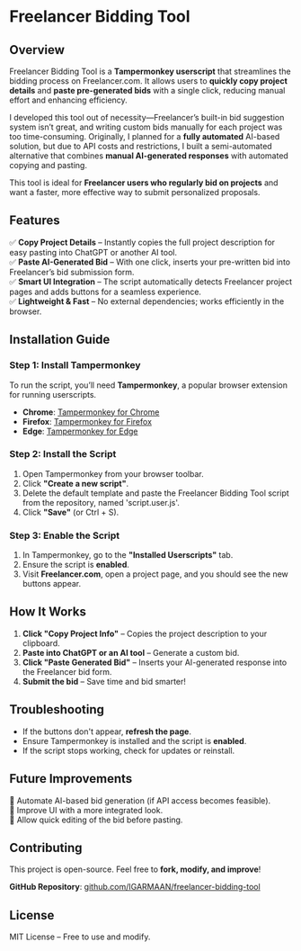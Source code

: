 # Freelancer Bidding Tool

## Overview
Freelancer Bidding Tool is a **Tampermonkey userscript** that streamlines the bidding process on Freelancer.com. It allows users to **quickly copy project details** and **paste pre-generated bids** with a single click, reducing manual effort and enhancing efficiency.

I developed this tool out of necessity—Freelancer’s built-in bid suggestion system isn’t great, and writing custom bids manually for each project was too time-consuming. Originally, I planned for a **fully automated** AI-based solution, but due to API costs and restrictions, I built a semi-automated alternative that combines **manual AI-generated responses** with automated copying and pasting.

This tool is ideal for **Freelancer users who regularly bid on projects** and want a faster, more effective way to submit personalized proposals.

## Features
✅ **Copy Project Details** – Instantly copies the full project description for easy pasting into ChatGPT or another AI tool.  
✅ **Paste AI-Generated Bid** – With one click, inserts your pre-written bid into Freelancer’s bid submission form.  
✅ **Smart UI Integration** – The script automatically detects Freelancer project pages and adds buttons for a seamless experience.  
✅ **Lightweight & Fast** – No external dependencies; works efficiently in the browser.  

## Installation Guide
### Step 1: Install Tampermonkey
To run the script, you’ll need **Tampermonkey**, a popular browser extension for running userscripts.

- **Chrome**: [Tampermonkey for Chrome](https://chrome.google.com/webstore/detail/tampermonkey/dhdgffkkebhmkfjojejmpbldmpobfkfo)
- **Firefox**: [Tampermonkey for Firefox](https://addons.mozilla.org/en-US/firefox/addon/tampermonkey/)
- **Edge**: [Tampermonkey for Edge](https://microsoftedge.microsoft.com/addons/detail/tampermonkey/)

### Step 2: Install the Script
1. Open Tampermonkey from your browser toolbar.
2. Click **"Create a new script"**.
3. Delete the default template and paste the Freelancer Bidding Tool script from the repository, named 'script.user.js'.
4. Click **"Save"** (or Ctrl + S).

### Step 3: Enable the Script
1. In Tampermonkey, go to the **"Installed Userscripts"** tab.
2. Ensure the script is **enabled**.
3. Visit **Freelancer.com**, open a project page, and you should see the new buttons appear.

## How It Works
1. **Click "Copy Project Info"** – Copies the project description to your clipboard.
2. **Paste into ChatGPT or an AI tool** – Generate a custom bid.
3. **Click "Paste Generated Bid"** – Inserts your AI-generated response into the Freelancer bid form.
4. **Submit the bid** – Save time and bid smarter!

## Troubleshooting
- If the buttons don't appear, **refresh the page**.
- Ensure Tampermonkey is installed and the script is **enabled**.
- If the script stops working, check for updates or reinstall.

## Future Improvements
🔹 Automate AI-based bid generation (if API access becomes feasible).  
🔹 Improve UI with a more integrated look.  
🔹 Allow quick editing of the bid before pasting.  

## Contributing
This project is open-source. Feel free to **fork, modify, and improve**!  

**GitHub Repository**: [github.com/IGARMAAN/freelancer-bidding-tool](https://github.com/IGARMAAN/freelancer-bidding-tool)  

## License
MIT License – Free to use and modify.  
